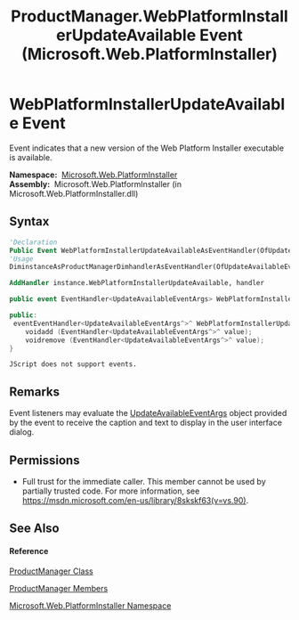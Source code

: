 ﻿---
title: ProductManager.WebPlatformInstallerUpdateAvailable Event (Microsoft.Web.PlatformInstaller)
TOCTitle: WebPlatformInstallerUpdateAvailable Event
ms:assetid: E:Microsoft.Web.PlatformInstaller.ProductManager.WebPlatformInstallerUpdateAvailable
ms:mtpsurl: https://msdn.microsoft.com/en-us/library/microsoft.web.platforminstaller.productmanager.webplatforminstallerupdateavailable(v=VS.90)
ms:contentKeyID: 22049656
ms.date: 05/02/2012
mtps_version: v=VS.90
f1_keywords:
- Microsoft.Web.PlatformInstaller.ProductManager.WebPlatformInstallerUpdateAvailable
dev_langs:
- CSharp
- JScript
- VB
- c++
api_location:
- Microsoft.Web.PlatformInstaller.dll
api_name:
- Microsoft.Web.PlatformInstaller.ProductManager.add_WebPlatformInstallerUpdateAvailable
- Microsoft.Web.PlatformInstaller.ProductManager.remove_WebPlatformInstallerUpdateAvailable
- Microsoft.Web.PlatformInstaller.ProductManager.WebPlatformInstallerUpdateAvailable
api_type:
- Managed
topic_type:
- apiref
- kbSyntax
product_family_name: VS
ROBOTS: INDEX,FOLLOW
---

# WebPlatformInstallerUpdateAvailable Event

Event indicates that a new version of the Web Platform Installer executable is available.

**Namespace:**  [Microsoft.Web.PlatformInstaller](microsoft-web-platforminstaller-namespace.md)  
**Assembly:**  Microsoft.Web.PlatformInstaller (in Microsoft.Web.PlatformInstaller.dll)

## Syntax

``` vb
'Declaration
Public Event WebPlatformInstallerUpdateAvailableAsEventHandler(OfUpdateAvailableEventArgs)
'Usage
DiminstanceAsProductManagerDimhandlerAsEventHandler(OfUpdateAvailableEventArgs)

AddHandler instance.WebPlatformInstallerUpdateAvailable, handler
```

``` csharp
public event EventHandler<UpdateAvailableEventArgs> WebPlatformInstallerUpdateAvailable
```

``` c++
public:
 eventEventHandler<UpdateAvailableEventArgs^>^ WebPlatformInstallerUpdateAvailable {
    voidadd (EventHandler<UpdateAvailableEventArgs^>^ value);
    voidremove (EventHandler<UpdateAvailableEventArgs^>^ value);
}
```

``` jscript
JScript does not support events.
```

## Remarks

Event listeners may evaluate the [UpdateAvailableEventArgs](updateavailableeventargs-class-microsoft-web-platforminstaller.md) object provided by the event to receive the caption and text to display in the user interface dialog.

## Permissions

  - Full trust for the immediate caller. This member cannot be used by partially trusted code. For more information, see <https://msdn.microsoft.com/en-us/library/8skskf63(v=vs.90)>.

## See Also

#### Reference

[ProductManager Class](productmanager-class-microsoft-web-platforminstaller.md)

[ProductManager Members](productmanager-members-microsoft-web-platforminstaller.md)

[Microsoft.Web.PlatformInstaller Namespace](microsoft-web-platforminstaller-namespace.md)

